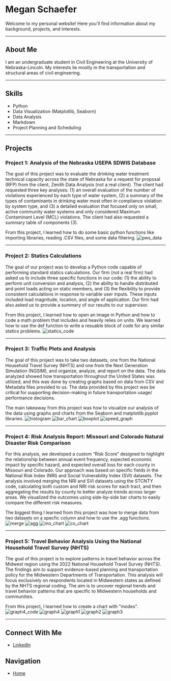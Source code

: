 # Megan Schaefer

Welcome to my personal website! Here you'll find information about my background, projects, and interests.

---

## About Me

I am an undergraduate student in Civil Engineering at the University of Nebraska-Lincoln. My interests lie mostly in the transportation and structural areas of civil engineering.

---

## Skills

- Python  
- Data Visualization (Matplotlib, Seaborn)  
- Data Analysis  
- Markdown
- Project Planning and Scheduling

---

## Projects

### Project 1: Analysis of the Nebraska USEPA SDWIS Database
The goal of this project was to evaluate the drinking water treatment technical capacity across the state of Nebraska for a request for proposal (RFP) from the client, Zenith Data Analysis (not a real client). The client had requested three key analyses: (1) an overall evaluation of the number of violations experienced by each type of water system, (2) a summary of the types of contaminants in drinking water most often in compliance violation by system type, and (3) a detailed evaluation that focused only on small, active community water systems and only considered Maximum Contaminant Level (MCL) violations. The client had also requested a summary table of components (3).

From this project, I learned how to do some basic python functions like importing libraries, reading .CSV files, and some data filtering.
![pws_data](pws_data.png)

---

### Project 2: Statics Calculations
The goal of our project was to develop a Python code capable of performing standard statics calculations. Our firm (not a real firm) had asked us to include three specific functions in our code: (1) the ability to perform unit conversion and analysis, (2) the ability to handle distributed and point loads acting on static members, and (3) the flexibility to provide consistent calculations in response to variable user inputs. These inputs included load magnitude, location, and angle of application. Our firm had also asked us to provide a summary of our results to our supervisor.

From this project, I learned how to open an image in Python and how to code a math problem that includes and heavily relies on units. We learned how to use the def function to write a resuable block of code for any similar statics problems.
![statics_code](statics_code.png)

---

### Project 3: Traffic Plots and Analysis
The goal of this project was to take two datasets, one from the National Household Travel Survey (NHTS) and one from the Next Generation Simulation (NGSIM), and organize, analyze, and report on the data. The data analyzed showed how transportation throughout the United States was utilized, and this was done by creating graphs based on data from CSV and Metadata files provided to us. The data provided by this project was be critical for supporting decision-making in future transportation usage/ performance decisions.

The main takeaway from this project was how to visualize our analysis of the data using graphs and charts from the Seaborn and matplotlib.pyplot libraries.
![histogram](histogram.png)
![bar_chart](bar_chart.png)
![boxplot](boxplot.png)
![speed_graph](speed_graph.png)

---

### Project 4: Risk Analysis Report: Missouri and Colorado Natural Disaster Risk Comparison
For this analysis, we developed a custom “Risk Score” designed to highlight the relationship between annual event frequency, expected economic impact by specific hazard, and expected overall loss for each county in Missouri and Colorado. Our approach was based on specific fields in the National Risk Index (NRI) and Social Vulnerability Index (SVI) datasets. The analysis involved merging the NRI and SVI datasets using the STCNTY code, calculating both custom and NRI risk scores for each tract, and then aggregating the results by county to better analyze trends across larger areas. We visualized the outcomes using side-by-side bar charts to easily compare the different risk measures.

The biggest thing I learned from this project was how to merge data from two datasets on a specfic column and how to use the .agg functions.
![merge](merge.png)
![agg](agg.png)
![mo_chart](mo_chart.png)
![co_chart](co_chart.png)

---

### Project 5: Travel Behavior Analysis Using the National Household Travel Survey (NHTS)
The goal of this project is to explore patterns in travel behavior across the Midwest region using the 2022 National Household Travel Survey (NHTS). The findings aim to support evidence-based planning and transportation policy for the Midwestern Departments of Transportation. This analysis will focus exclusively on respondents located in Midwestern states as defined by the NHTS regional coding. The aim is to uncover regional trends and travel behavior patterns that are specific to Midwestern households and communities.

From this project, I learned how to create a chart with "modes".
![graph4_code](graph4_code.png)
![graph4](graph4.png)
![graph1](graph1.png)
![graph2](graph2.png)
![graph3](graph3.png)

---

## Connect With Me
- [LinkedIn](https://www.linkedin.com/in/megan-n-schaefer)    

## Navigation
- [Home](index.md)  
